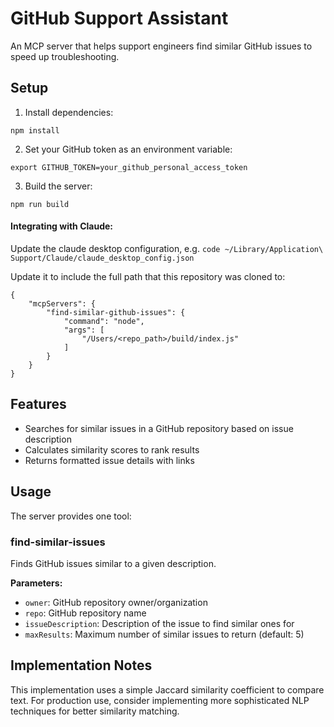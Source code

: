 # GitHub Support Assistant

An MCP server that helps support engineers find similar GitHub issues to speed up troubleshooting.

## Setup

1. Install dependencies:
```
npm install
```

2. Set your GitHub token as an environment variable:
```
export GITHUB_TOKEN=your_github_personal_access_token
```

3. Build the server:
```
npm run build
```

#### Integrating with Claude:
Update the claude desktop configuration, e.g.
`code ~/Library/Application\ Support/Claude/claude_desktop_config.json`

Update it to include the full path that this repository was cloned to:
```
{
    "mcpServers": {
        "find-similar-github-issues": {
            "command": "node",
            "args": [
                "/Users/<repo_path>/build/index.js"
            ]
        }
    }
}
```

## Features

- Searches for similar issues in a GitHub repository based on issue description
- Calculates similarity scores to rank results
- Returns formatted issue details with links

## Usage

The server provides one tool:

### find-similar-issues

Finds GitHub issues similar to a given description.

**Parameters:**
- `owner`: GitHub repository owner/organization
- `repo`: GitHub repository name
- `issueDescription`: Description of the issue to find similar ones for
- `maxResults`: Maximum number of similar issues to return (default: 5)

## Implementation Notes

This implementation uses a simple Jaccard similarity coefficient to compare text. For production use, consider implementing more sophisticated NLP techniques for better similarity matching.
